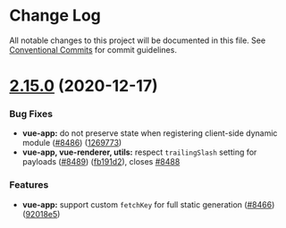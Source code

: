 # Change Log

All notable changes to this project will be documented in this file.
See [Conventional Commits](https://conventionalcommits.org) for commit guidelines.

# [2.15.0](https://github.com/nuxt/nuxt.js/compare/v2.14.12...v2.15.0) (2020-12-17)


### Bug Fixes

* **vue-app:** do not preserve state when registering client-side dynamic module ([#8486](https://github.com/nuxt/nuxt.js/issues/8486)) ([1269773](https://github.com/nuxt/nuxt.js/commit/1269773d9d3ebc2e28df1efae9d15f6322ba3882))
* **vue-app, vue-renderer, utils:**  respect `trailingSlash` setting for payloads  ([#8489](https://github.com/nuxt/nuxt.js/issues/8489)) ([fb191d2](https://github.com/nuxt/nuxt.js/commit/fb191d2fbd86a2ddeb5d83ee48f822139cc603c4)), closes [#8488](https://github.com/nuxt/nuxt.js/issues/8488)


### Features

* **vue-app:** support custom `fetchKey` for full static generation ([#8466](https://github.com/nuxt/nuxt.js/issues/8466)) ([92018e5](https://github.com/nuxt/nuxt.js/commit/92018e586b766b6e2728925c9a324d9863bd5e77))
